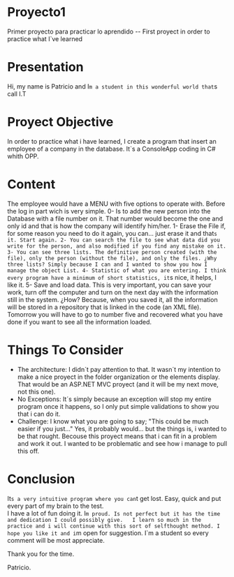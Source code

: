 # Proyecto1
Primer proyecto para practicar lo aprendido -- First proyect in order to practice what I`ve learned

# Presentation 

Hi, my name is Patricio and I`m a student in this wonderful world that`s call I.T

# Proyect Objective

In order to practice what i have learned, I create a program that insert an employee of a company in the database. 
It`s a ConsoleApp coding in C# whith OPP.

# Content

The employee would have a MENU with five options to operate with. Before the log in part wich is very simple. 
0- Is to add the new person into the Database with a file number on it. That number would become the one and only id and that is how the       company will identify him/her.
1- Erase the File if, for some reason you need to do it again, you can... just erase it and that`s it. Start again.
2- You can search the file to see what data did you write for the person, and also modified if you find any mistake on it. 
3- You can see three lists. The definitive person created (with the file), only the person (without the file), and only the files.
   ¿Why three lists? Simply because I can and I wanted to show you how I manage the object List.
4- Statistic of what you are entering. I think every program have a minimum of short statistics, it`s nice, it helps, I like it.
5- Save and load data. This is very important, you can save your work, turn off the computer and turn on the next day with the information    still in the system.
   ¿How? Because, when you saved it, all the information will be stored in a repository that is linked in the code (an XML file). 
   Tomorrow you will have to go to number five and recovered what you have done if you want to see all the information loaded.

# Things To Consider 

- The architecture: I didn´t pay attention to that. It wasn´t my intention to make a nice proyect in the folder organization or the elements display. That would be an ASP.NET MVC proyect (and it will be my next move, not this one).
- No Exceptions: It´s simply because an exception will stop my entire program once it happens, so I only put simple validations to show you that i can do it.
- Challenge: I know what you are going to say; "This could be much easier if you just..." Yes, it probably would... but the things is, i wanted to be that rought. Becouse this proyect means that i can fit in a problem and work it out. I wanted to be problematic and see how i manage to pull this off. 

# Conclusion   
   
It`s a very intuitive program where you can`t get lost. Easy, quick and put every part of my brain to the test.    
I have a lot of fun doing it. I`m proud. Is not perfect but it has the time and dedication I could possibly give.  
I learn so much in the practice and i will continue with this sort of selfthought method.
I hope you like it and i`m open for suggestion. I`m a student so every comment will be most appreciate.

Thank you for the time. 

Patricio.
   
